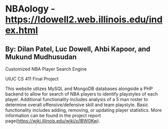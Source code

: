 # NBAology - https://ldowell2.web.illinois.edu/index.html 
## By: Dilan Patel, Luc Dowell, Ahbi Kapoor, and Mukund Mudhusudan
Customized NBA Player Search Engine 

UIUC CS 411 Final Project


This website utlizes MySQL and MongoDB databases alongside a PHP backend to allow for search of NBA players to identify playstyles of each player. Additional functionality includes analysis of a 5 man roster to determine overall offensive/defensive skill and team playstyle. Basic functionality includes adding, removing, or updating player statistics. More information can be found in the project report page(https://wiki.illinois.edu/wiki/x/lBW0Kw).
